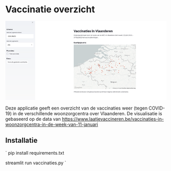 # Vaccinatie overzicht

![image of the GUI](https://raw.githubusercontent.com/MiDeCo86/Vaccinaties-overzicht/main/images/GUI.png)

Deze applicatie geeft een overzicht van de vaccinaties weer (tegen COVID-19) in de verschillende woonzorgcentra over Vlaanderen. 
De visualisatie is gebaseerd op de data van https://www.laatjevaccineren.be/vaccinaties-in-woonzorgcentra-in-de-week-van-11-januari

## Installatie

`
pip install requirements.txt  

streamlit run vaccinaties.py
`


